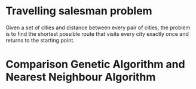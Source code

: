 # Travelling salesman problem
Given a set of cities and distance between every pair of cities, the problem is to find the shortest possible route that visits every city exactly once and returns to the starting point.
# Comparison Genetic Algorithm and Nearest Neighbour Algorithm
